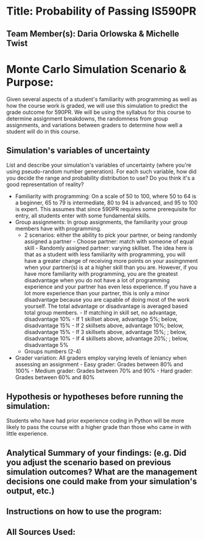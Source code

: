 # Title: Probability of Passing IS590PR

## Team Member(s):  Daria Orlowska & Michelle Twist

# Monte Carlo Simulation Scenario & Purpose:
Given several aspects of a student's familiarity with programming as well as how the course work is graded, we will use this simulation to predict the grade outcome for 590PR. We will be using the syllabus for this course to determine assignment breakdowns, the randomness from group assignments, and variations between graders to determine how well a student will do in this course. 

## Simulation's variables of uncertainty
List and describe your simulation's variables of uncertainty (where you're using pseudo-random number generation). For each such variable, how did you decide the range and probability distribution to use?  Do you think it's a good representation of reality?
- Familiarity with programming: On a scale of 50 to 100, where 50 to 64 is a beginner, 65 to 79 is intermediate, 80 to 94 is advanced, and 95 to 100 is expert. This assumes that since 590PR requires some prerequisite for entry, all students enter with some fundamental skills.
- Group assignments: In group assignments, the familiarity your group members have with programming.
    - 2 scenarios: either the ability to pick your partner, or being randomly assigned a partner
          - Choose partner: match with someone of equal skill
          - Randomly assigned partner: varying skillset. The idea here is that as a student with less familiarity with programming, you will have a greater change of receiving more points on your assingnment when your partner(s) is at a higher skill than you are. However, if you have more familiarity with programming, you are the greatest disadvantage when you do not have a lot of programming experience and your partner has even less experience. If you have a lot more experience than your partner, this is only a minor disadvantage because you are capable of doing most of the work yourself. The total advantage or disadvantage is averaged based total group members.
                - If matching in skill set, no advantage, disadvantage 10%
                - If 1 skillset above, advantage 5%; below, disadvantage 15%
                - If 2 skillsets above, advantage 10%; below, disadvantage 15%
                - If 3 skillsets above, advantage 15%; ; below, disadvantage 10%
                - If 4 skillsets above, advantage 20%; ; below, disadvantage 5%
    - Groups numbers (2-4)
-  Grader variation: All graders employ varying levels of leniancy when assessing an assignment
                - Easy grader: Grades between 80% and 100%
                - Medium grader: Grades between 70% and 90%
                - Hard grader: Grades between 60% and 80%

## Hypothesis or hypotheses before running the simulation:
Students who have had prior experience coding in Python will be more likely to pass the course with a higher grade than those who came in with little experience. 

## Analytical Summary of your findings: (e.g. Did you adjust the scenario based on previous simulation outcomes?  What are the management decisions one could make from your simulation's output, etc.)

## Instructions on how to use the program:

## All Sources Used:
